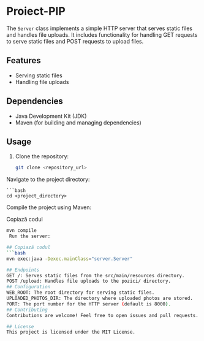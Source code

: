 # Proiect-PIP

The `Server` class implements a simple HTTP server that serves static files and handles file uploads. It includes functionality for handling GET requests to serve static files and POST requests to upload files.

## Features

- Serving static files
- Handling file uploads

## Dependencies

- Java Development Kit (JDK)
- Maven (for building and managing dependencies)

## Usage

1. Clone the repository:

   ```bash
   git clone <repository_url>
Navigate to the project directory:

    ```bash
    cd <project_directory>
Compile the project using Maven:

Copiază codul
   ```bash
   mvn compile
    Run the server:

## Copiază codul
   ```bash
   mvn exec:java -Dexec.mainClass="server.Server"

## Endpoints
GET /: Serves static files from the src/main/resources directory.
POST /upload: Handles file uploads to the pozici/ directory.
## Configuration
WEB_ROOT: The root directory for serving static files.
UPLOADED_PHOTOS_DIR: The directory where uploaded photos are stored.
PORT: The port number for the HTTP server (default is 8000).
## Contributing
Contributions are welcome! Feel free to open issues and pull requests.

## License
This project is licensed under the MIT License.
